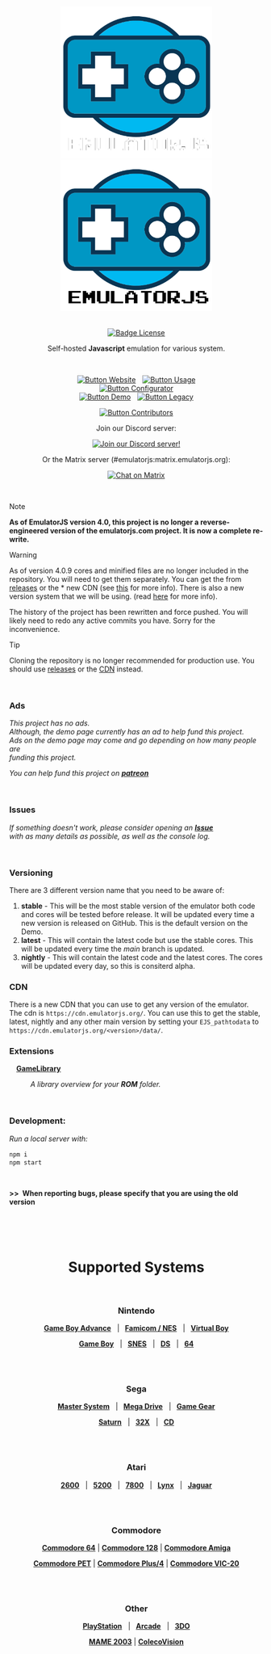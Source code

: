 
<div align = center>

<img width = 300 src = docs/Logo-light.png#gh-dark-mode-only>
<img width = 300 src = docs/Logo.png#gh-light-mode-only> 
 
<br>
<br>

[![Badge License]][License]
    
    
Self-hosted **Javascript** emulation for various system.

<br>

[![Button Website]][Website] 
[![Button Usage]][Usage]<br>
[![Button Configurator]][Configurator]<br>
[![Button Demo]][Demo] 
[![Button Legacy]][Legacy]
    
[![Button Contributors]][Contributors]   
 
Join our Discord server:

[![Join our Discord server!](https://invidget.switchblade.xyz/6akryGkETU)](https://discord.gg/6akryGkETU)

Or the Matrix server (#emulatorjs:matrix.emulatorjs.org):

<a href="https://matrix.to/#/#emulatorjs:matrix.emulatorjs.org" rel="noopener" target="_blank"><img src="https://matrix.to/img/matrix-badge.svg" alt="Chat on Matrix"></a>

</div>

<br>

> [!NOTE]  
> **As of EmulatorJS version 4.0, this project is no longer a reverse-engineered version of the emulatorjs.com project. It is now a complete re-write.**

> [!WARNING]  
> As of version 4.0.9 cores and minified files are no longer included in the repository. You will need to get them separately. You can get the from [releases](https://github.com/EmulatorJS/EmulatorJS/releases) or the * new CDN (see [this](#CDN) for more info). There is also a new version system that we will be using. (read [here](#Versioning) for more info).
>
> The history of the project has been rewritten and force pushed. You will likely need to redo any active commits you have. Sorry for the inconvenience.

> [!TIP]
> Cloning the repository is no longer recommended for production use. You should use [releases](https://github.com/EmulatorJS/EmulatorJS/releases) or the [CDN](https://cdn.emulatorjs.org/) instead.

<br>

### Ads

*This project has no ads.* <br>
*Although, the demo page currently has an ad to help fund this project.* <br>
*Ads on the demo page may come and go depending on how many people are* <br>
*funding this project.* <br>

*You can help fund this project on* ***[patreon]***

<br>


### Issues

*If something doesn't work, please consider opening an* ***[Issue]*** <br>
*with as many details as possible, as well as the console log.*

<br>

### Versioning
There are 3 different version name that you need to be aware of:
1. **stable** - This will be the most stable version of the emulator both code and cores will be tested before release. It will be updated every time a new version is released on GitHub. This is the default version on the Demo.
2. **latest** - This will contain the latest code but use the stable cores. This will be updated every time the *main* branch is updated.
3. **nightly** - This will contain the latest code and the latest cores. The cores will be updated every day, so this is consiterd alpha.

### CDN
There is a new CDN that you can use to get any version of the emulator. The cdn is `https://cdn.emulatorjs.org/`. You can use this to get the stable, latest, nightly and any other main version by setting your `EJS_pathtodata` to `https://cdn.emulatorjs.org/<version>/data/`.

### Extensions

 **[GameLibrary]**

   *A library overview for your **ROM** folder.*

<br>

### Development:

*Run a local server with:* 
```
npm i
npm start
```

<br>

**>> When reporting bugs, please specify that you are using the old version**

<br>
<br>
<br>

<h1 align = center>Supported Systems</h1>

<br>

<div align = center>

### Nintendo

**[Game Boy Advance][Nintendo Game Boy Advance]**   | 
**[Famicom / NES][NES / Famicom]**   | 
**[Virtual Boy][Virtual Boy]**
    
**[Game Boy][Nintendo Game Boy]**   | 
**[SNES]**   | 
**[DS][Nintendo DS]**   | 
**[64][Nintendo 64]**

<br>
<br>

### Sega

**[Master System][Sega Master System]**   | 
**[Mega Drive][Sega Mega Drive]**   | 
**[Game Gear][Sega Game Gear]**
    
**[Saturn][Sega Saturn]**   | 
**[32X][Sega 32X]**   | 
**[CD][Sega CD]**
    
<br>
<br>

### Atari

**[2600][Atari 2600]**   | 
**[5200][Atari 5200]**   | 
**[7800][Atari 7800]**   | 
**[Lynx][Atari Lynx]**   | 
**[Jaguar][Atari Jaguar]**

<br>
<br>

### Commodore

**[Commodore 64]** |
**[Commodore 128]** |
**[Commodore Amiga]**

**[Commodore PET]** |
**[Commodore Plus/4]** |
**[Commodore VIC-20]**

<br>
<br>

### Other
    
**[PlayStation]**   | 
**[Arcade]**   | 
**[3DO]**

**[MAME 2003]** |
**[ColecoVision]**
    
</div>

<br>

<!-- 🎮 🎮 🎮 🎮 🎮 🎮 🎮 🎮 🎮 🎮 🎮 🎮 🎮 🎮 🎮 🎮 🎮 🎮 🎮 🎮 🎮 🎮 🎮 --->

[License]: LICENSE
[Issue]: https://github.com/ethanaobrien/emulatorjs/issues
[patreon]: https://patreon.com/EmulatorJS


<!-- 🎮 🎮 🎮 🎮 🎮 🎮 🎮 🎮 🎮   Extensions   🎮 🎮 🎮 🎮 🎮 🎮 🎮 🎮 🎮 --->

[GameLibrary]: https://github.com/Ramaerel/emulatorjs-GameLibrary


<!-- 🎮 🎮 🎮 🎮 🎮 🎮 🎮 🎮 🎮   Quicklinks   🎮 🎮 🎮 🎮 🎮 🎮 🎮 🎮 🎮 --->

[Configurator]: https://emulatorjs.org/editor
[Contributors]: docs/Contributors.md
[Website]: https://emulatorjs.org/
[Legacy]: https://coldcast.org/games/1/Super-Mario-Bros
[Usage]: https://emulatorjs.org/docs/
[Demo]: https://demo.emulatorjs.org/


<!-- 🎮 🎮 🎮 🎮 🎮 🎮 🎮 🎮 🎮 🎮  Systems  🎮 🎮 🎮 🎮 🎮 🎮 🎮 🎮 🎮 🎮 -->

[Nintendo Game Boy Advance]: https://emulatorjs.org/docs/systems/nintendo-game-boy-advance
[Nintendo Game Boy]: https://emulatorjs.org/docs/systems/nintendo-game-boy
[Nintendo 64]: https://emulatorjs.org/docs/systems/nintendo-64
[Nintendo DS]: https://emulatorjs.org/docs/systems/nintendo-ds

[Sega Master System]: https://emulatorjs.org/docs/systems/sega-master-system
[Sega Mega Drive]: https://emulatorjs.org/docs/systems/sega-mega-drive
[Sega Game Gear]: https://emulatorjs.org/docs/systems/sega-game-gear
[Sega Saturn]: https://emulatorjs.org/docs/systems/sega-saturn
[Sega 32X]: https://emulatorjs.org/docs/systems/sega-32x
[Sega CD]: https://emulatorjs.org/docs/systems/sega-cd

[Atari Jaguar]: https://emulatorjs.org/docs/systems/atari-jaguar
[Atari Lynx]: https://emulatorjs.org/docs/systems/atari-lynx
[Atari 7800]: https://emulatorjs.org/docs/systems/atari-7800
[Atari 2600]: https://emulatorjs.org/docs/systems/atari-2600
[Atari 5200]: https://emulatorjs.org/docs/systems/atari-5200

[NES / Famicom]: https://emulatorjs.org/docs/systems/nes-famicom
[SNES]: https://emulatorjs.org/docs/systems/snes

<!--
[TurboGrafs-16 / PC Engine]: https://emulatorjs.org/systems/TurboGrafx-16
[MSX]: https://emulatorjs.org/systems/MSX
[WanderSwan / Color]: https://emulatorjs.org/systems/WonderSwan
[Neo Geo Poket]: https://emulatorjs.org/systems/Neo%20Geo%20Pocket
--->
[PlayStation]: https://emulatorjs.org/docs/systems/playstation
[Virtual Boy]: https://emulatorjs.org/docs/systems/virtual-boy
[Arcade]: https://emulatorjs.org/docs/systems/arcade
[3DO]: https://emulatorjs.org/docs/systems/3do
[MAME 2003]: https://emulatorjs.org/docs/systems/mame-2003
[ColecoVision]: https://emulatorjs.org/docs/systems/colecovision

[Commodore 64]: https://emulatorjs.org/docs/systems/commodore-64
[Commodore 128]: https://emulatorjs.org/docs/systems/commodore-128
[Commodore Amiga]: https://emulatorjs.org/docs/systems/commodore-amiga
[Commodore PET]: https://emulatorjs.org/docs/systems/commodore-pet
[Commodore Plus/4]: https://emulatorjs.org/docs/systems/commodore-plus4
[Commodore VIC-20]: https://emulatorjs.org/docs/systems/commodore-vic20


<!-- 🎮 🎮 🎮 🎮 🎮 🎮 🎮 🎮 🎮 🎮  Badges  🎮 🎮 🎮 🎮 🎮 🎮 🎮 🎮 🎮 🎮 --->

[Badge License]: https://img.shields.io/badge/License-GPLv3-blue.svg?style=for-the-badge

[Button Configurator]: https://img.shields.io/badge/Configurator-992cb3?style=for-the-badge
[Button Contributors]: https://img.shields.io/badge/Contributors-54b7dd?style=for-the-badge
[Button Website]: https://img.shields.io/badge/Website-736e9b?style=for-the-badge
[Button Legacy]: https://img.shields.io/badge/Legacy-ab910b?style=for-the-badge
[Button Usage]: https://img.shields.io/badge/Usage-2478b5?style=for-the-badge
[Button Demo]: https://img.shields.io/badge/Demo-528116?style=for-the-badge
[Button Beta]: https://img.shields.io/badge/Beta-bb044f?style=for-the-badge
